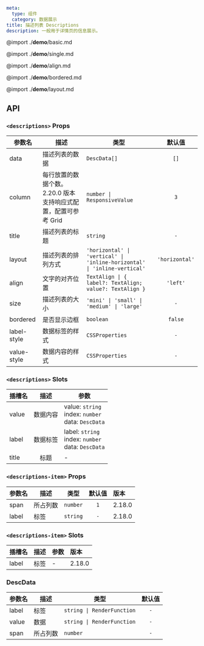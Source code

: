 ```yaml
meta:
  type: 组件
  category: 数据展示
title: 描述列表 Descriptions
description: 一般用于详情页的信息展示。
```

@import ./__demo__/basic.md

@import ./__demo__/single.md

@import ./__demo__/align.md

@import ./__demo__/bordered.md

@import ./__demo__/layout.md

## API


### `<descriptions>` Props

|参数名|描述|类型|默认值|
|---|---|---|:---:|
|data|描述列表的数据|`DescData[]`|`[]`|
|column|每行放置的数据个数。2.20.0 版本支持响应式配置，配置可参考 Grid|`number \| ResponsiveValue`|`3`|
|title|描述列表的标题|`string`|`-`|
|layout|描述列表的排列方式|`'horizontal' \| 'vertical' \| 'inline-horizontal' \| 'inline-vertical'`|`'horizontal'`|
|align|文字的对齐位置|`TextAlign \| { label?: TextAlign; value?: TextAlign }`|`'left'`|
|size|描述列表的大小|`'mini' \| 'small' \| 'medium' \| 'large'`|`-`|
|bordered|是否显示边框|`boolean`|`false`|
|label-style|数据标签的样式|`CSSProperties`|`-`|
|value-style|数据内容的样式|`CSSProperties`|`-`|
### `<descriptions>` Slots

|插槽名|描述|参数|
|---|:---:|---|
|value|数据内容|value: `string`<br>index: `number`<br>data: `DescData`|
|label|数据标签|label: `string`<br>index: `number`<br>data: `DescData`|
|title|标题|-|




### `<descriptions-item>` Props

|参数名|描述|类型|默认值|版本|
|---|---|---|:---:|:---|
|span|所占列数|`number`|`1`|2.18.0|
|label|标签|`string`|`-`|2.18.0|
### `<descriptions-item>` Slots

|插槽名|描述|参数|版本|
|---|:---:|---|:---|
|label|标签|-|2.18.0|




### DescData

|参数名|描述|类型|默认值|
|---|---|---|:---:|
|label|标签|`string \| RenderFunction`|`-`|
|value|数据|`string \| RenderFunction`|`-`|
|span|所占列数|`number`|`-`|


